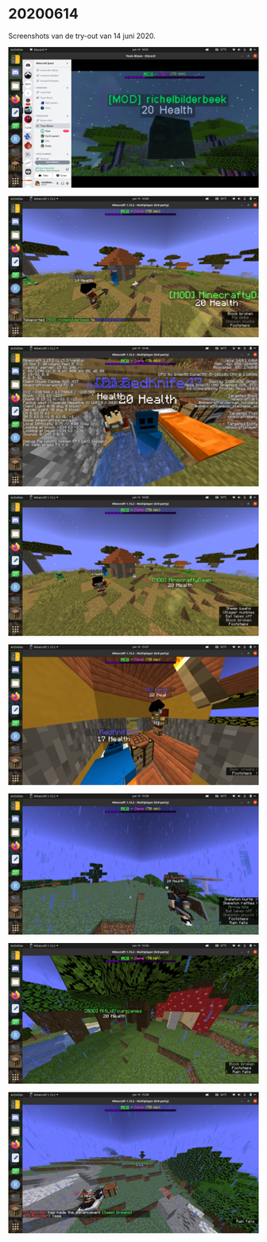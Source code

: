 # 20200614

Screenshots van de try-out van 14 juni 2020.

![](de_machtige_scheidsrechter.png)

![](team_blauw_heeft_een_dorp.png)

![](team_blauw_in_bad.png)

![](team_blauw_mod_volgt.png)

![](team_blauw_slaapt.png)

![](team_rood_is_gewond.png)

![](team_rood_mod_volgt.png)

![](team_rood_slaapt.png)

